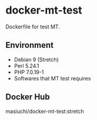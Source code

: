 # docker-mt-test
Dockerfile for test MT.

## Environment

* Debian 9 (Stretch)
* Perl 5.24.1
* PHP 7.0.19-1
* Softwares that MT test requires

## Docker Hub

masiuchi/docker-mt-test:stretch

